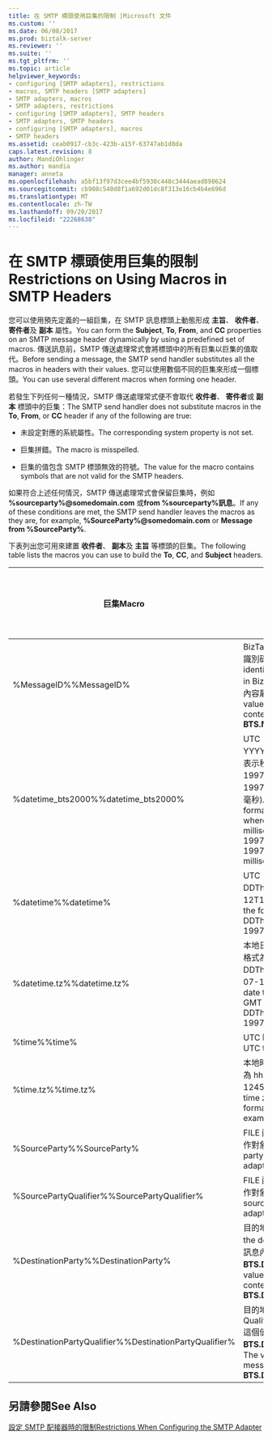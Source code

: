 ```yaml
---
title: 在 SMTP 標頭使用巨集的限制 |Microsoft 文件
ms.custom: ''
ms.date: 06/08/2017
ms.prod: biztalk-server
ms.reviewer: ''
ms.suite: ''
ms.tgt_pltfrm: ''
ms.topic: article
helpviewer_keywords:
- configuring [SMTP adapters], restrictions
- macros, SMTP headers [SMTP adapters]
- SMTP adapters, macros
- SMTP adapters, restrictions
- configuring [SMTP adapters], SMTP headers
- SMTP adapters, SMTP headers
- configuring [SMTP adapters], macros
- SMTP headers
ms.assetid: ceab0917-cb3c-423b-a15f-63747ab1d8da
caps.latest.revision: 8
author: MandiOhlinger
ms.author: mandia
manager: anneta
ms.openlocfilehash: a5bf13f97d3cee4bf5930c448c3444aead898624
ms.sourcegitcommit: cb908c540d8f1a692d01dc8f313e16cb4b4e696d
ms.translationtype: MT
ms.contentlocale: zh-TW
ms.lasthandoff: 09/20/2017
ms.locfileid: "22268638"
---
```

# <a name="restrictions-on-using-macros-in-smtp-headers"></a><span data-ttu-id="c5d33-102">在 SMTP 標頭使用巨集的限制</span><span class="sxs-lookup"><span data-stu-id="c5d33-102">Restrictions on Using Macros in SMTP Headers</span></span>
<span data-ttu-id="c5d33-103">您可以使用預先定義的一組巨集，在 SMTP 訊息標頭上動態形成 **主旨**、 **收件者**、 **寄件者**及 **副本** 屬性。</span><span class="sxs-lookup"><span data-stu-id="c5d33-103">You can form the **Subject**, **To**, **From**, and **CC** properties on an SMTP message header dynamically by using a predefined set of macros.</span></span> <span data-ttu-id="c5d33-104">傳送訊息前，SMTP 傳送處理常式會將標頭中的所有巨集以巨集的值取代。</span><span class="sxs-lookup"><span data-stu-id="c5d33-104">Before sending a message, the SMTP send handler substitutes all the macros in headers with their values.</span></span> <span data-ttu-id="c5d33-105">您可以使用數個不同的巨集來形成一個標頭。</span><span class="sxs-lookup"><span data-stu-id="c5d33-105">You can use several different macros when forming one header.</span></span>  
  
 <span data-ttu-id="c5d33-106">若發生下列任何一種情況，SMTP 傳送處理常式便不會取代 **收件者**、 **寄件者**或 **副本** 標頭中的巨集：</span><span class="sxs-lookup"><span data-stu-id="c5d33-106">The SMTP send handler does not substitute macros in the **To**, **From**, or **CC** header if any of the following are true:</span></span>  
  
-   <span data-ttu-id="c5d33-107">未設定對應的系統屬性。</span><span class="sxs-lookup"><span data-stu-id="c5d33-107">The corresponding system property is not set.</span></span>  
  
-   <span data-ttu-id="c5d33-108">巨集拼錯。</span><span class="sxs-lookup"><span data-stu-id="c5d33-108">The macro is misspelled.</span></span>  
  
-   <span data-ttu-id="c5d33-109">巨集的值包含 SMTP 標頭無效的符號。</span><span class="sxs-lookup"><span data-stu-id="c5d33-109">The value for the macro contains symbols that are not valid for the SMTP headers.</span></span>  
  
 <span data-ttu-id="c5d33-110">如果符合上述任何情況，SMTP 傳送處理常式會保留巨集時，例如 **%sourceparty%@somedomain.com** 或**from %sourceparty%訊息**。</span><span class="sxs-lookup"><span data-stu-id="c5d33-110">If any of these conditions are met, the SMTP send handler leaves the macros as they are, for example, **%SourceParty%@somedomain.com** or **Message from %SourceParty%**.</span></span>  
  
 <span data-ttu-id="c5d33-111">下表列出您可用來建置 **收件者**、 **副本**及 **主旨** 等標頭的巨集。</span><span class="sxs-lookup"><span data-stu-id="c5d33-111">The following table lists the macros you can use to build the **To**, **CC**, and **Subject** headers.</span></span>  
  
|<span data-ttu-id="c5d33-112">巨集</span><span class="sxs-lookup"><span data-stu-id="c5d33-112">Macro</span></span>|<span data-ttu-id="c5d33-113">說明</span><span class="sxs-lookup"><span data-stu-id="c5d33-113">Description</span></span>|<span data-ttu-id="c5d33-114">用於 [寄件者]</span><span class="sxs-lookup"><span data-stu-id="c5d33-114">For use with To</span></span>|<span data-ttu-id="c5d33-115">用於 [副本]</span><span class="sxs-lookup"><span data-stu-id="c5d33-115">For use with CC</span></span>|<span data-ttu-id="c5d33-116">用於 [主旨]</span><span class="sxs-lookup"><span data-stu-id="c5d33-116">For use with Subject</span></span>|  
|-----------|-----------------|---------------------|---------------------|--------------------------|  
|<span data-ttu-id="c5d33-117">%MessageID%</span><span class="sxs-lookup"><span data-stu-id="c5d33-117">%MessageID%</span></span>|<span data-ttu-id="c5d33-118">BizTalk Server 中訊息的全域唯一識別碼 (GUID)。</span><span class="sxs-lookup"><span data-stu-id="c5d33-118">Globally unique identifier (GUID) of the message in BizTalk Server.</span></span> <span data-ttu-id="c5d33-119">這個值來自訊息內容屬性 **BTS.MessageID**。</span><span class="sxs-lookup"><span data-stu-id="c5d33-119">The value comes from the message context property **BTS.MessageID**.</span></span>|<span data-ttu-id="c5d33-120">否</span><span class="sxs-lookup"><span data-stu-id="c5d33-120">No</span></span>|<span data-ttu-id="c5d33-121">否</span><span class="sxs-lookup"><span data-stu-id="c5d33-121">No</span></span>|<span data-ttu-id="c5d33-122">是</span><span class="sxs-lookup"><span data-stu-id="c5d33-122">Yes</span></span>|  
|<span data-ttu-id="c5d33-123">%datetime_bts2000%</span><span class="sxs-lookup"><span data-stu-id="c5d33-123">%datetime_bts2000%</span></span>|<span data-ttu-id="c5d33-124">UTC 日期時間的格式為 YYYYMMDDhhmmsss，其中 sss 表示秒與毫秒 (例如，199707121035234 表示 1997/07/12，10:35:23 與 400 毫秒)。</span><span class="sxs-lookup"><span data-stu-id="c5d33-124">UTC date time in the format YYYYMMDDhhmmsss, where sss means seconds and milliseconds (for example, 199707121035234 means 1997/07/12, 10:35:23 and 400 milliseconds).</span></span>|<span data-ttu-id="c5d33-125">否</span><span class="sxs-lookup"><span data-stu-id="c5d33-125">No</span></span>|<span data-ttu-id="c5d33-126">否</span><span class="sxs-lookup"><span data-stu-id="c5d33-126">No</span></span>|<span data-ttu-id="c5d33-127">是</span><span class="sxs-lookup"><span data-stu-id="c5d33-127">Yes</span></span>|  
|<span data-ttu-id="c5d33-128">%datetime%</span><span class="sxs-lookup"><span data-stu-id="c5d33-128">%datetime%</span></span>|<span data-ttu-id="c5d33-129">UTC 日期時間格式為 YYYY-MM-DDThhmmss (例如，1997-07-12T103508)。</span><span class="sxs-lookup"><span data-stu-id="c5d33-129">UTC date time in the format YYYY-MM-DDThhmmss (for example, 1997-07-12T103508).</span></span>|<span data-ttu-id="c5d33-130">否</span><span class="sxs-lookup"><span data-stu-id="c5d33-130">No</span></span>|<span data-ttu-id="c5d33-131">否</span><span class="sxs-lookup"><span data-stu-id="c5d33-131">No</span></span>|<span data-ttu-id="c5d33-132">是</span><span class="sxs-lookup"><span data-stu-id="c5d33-132">Yes</span></span>|  
|<span data-ttu-id="c5d33-133">%datetime.tz%</span><span class="sxs-lookup"><span data-stu-id="c5d33-133">%datetime.tz%</span></span>|<span data-ttu-id="c5d33-134">本地日期時間加上 GMT 的時區，格式為 YYYY-MM-DDThhmmssTZD (例如，1997-07-12T103508+800)。</span><span class="sxs-lookup"><span data-stu-id="c5d33-134">Local date time plus time zone from GMT in the format YYYY-MM-DDThhmmssTZD, (for example, 1997-07-12T103508+800).</span></span>|<span data-ttu-id="c5d33-135">否</span><span class="sxs-lookup"><span data-stu-id="c5d33-135">No</span></span>|<span data-ttu-id="c5d33-136">否</span><span class="sxs-lookup"><span data-stu-id="c5d33-136">No</span></span>|<span data-ttu-id="c5d33-137">是</span><span class="sxs-lookup"><span data-stu-id="c5d33-137">Yes</span></span>|  
|<span data-ttu-id="c5d33-138">%time%</span><span class="sxs-lookup"><span data-stu-id="c5d33-138">%time%</span></span>|<span data-ttu-id="c5d33-139">UTC 時間的格式為 hhmmss。</span><span class="sxs-lookup"><span data-stu-id="c5d33-139">UTC time in the format hhmmss.</span></span>|<span data-ttu-id="c5d33-140">否</span><span class="sxs-lookup"><span data-stu-id="c5d33-140">No</span></span>|<span data-ttu-id="c5d33-141">否</span><span class="sxs-lookup"><span data-stu-id="c5d33-141">No</span></span>|<span data-ttu-id="c5d33-142">是</span><span class="sxs-lookup"><span data-stu-id="c5d33-142">Yes</span></span>|  
|<span data-ttu-id="c5d33-143">%time.tz%</span><span class="sxs-lookup"><span data-stu-id="c5d33-143">%time.tz%</span></span>|<span data-ttu-id="c5d33-144">本地時間加上 GMT 的時區，格式為 hhmmssTZD (例如，124525+530)。</span><span class="sxs-lookup"><span data-stu-id="c5d33-144">Local time plus time zone from GMT in the format hhmmssTZD (for example, 124525+530).</span></span>|<span data-ttu-id="c5d33-145">否</span><span class="sxs-lookup"><span data-stu-id="c5d33-145">No</span></span>|<span data-ttu-id="c5d33-146">否</span><span class="sxs-lookup"><span data-stu-id="c5d33-146">No</span></span>|<span data-ttu-id="c5d33-147">是</span><span class="sxs-lookup"><span data-stu-id="c5d33-147">Yes</span></span>|  
|<span data-ttu-id="c5d33-148">%SourceParty%</span><span class="sxs-lookup"><span data-stu-id="c5d33-148">%SourceParty%</span></span>|<span data-ttu-id="c5d33-149">FILE 配接器從中接收訊息的來源合作對象名稱。</span><span class="sxs-lookup"><span data-stu-id="c5d33-149">Name of the source party from which the File adapter received the message.</span></span>|<span data-ttu-id="c5d33-150">否</span><span class="sxs-lookup"><span data-stu-id="c5d33-150">No</span></span>|<span data-ttu-id="c5d33-151">否</span><span class="sxs-lookup"><span data-stu-id="c5d33-151">No</span></span>|<span data-ttu-id="c5d33-152">是</span><span class="sxs-lookup"><span data-stu-id="c5d33-152">Yes</span></span>|  
|<span data-ttu-id="c5d33-153">%SourcePartyQualifier%</span><span class="sxs-lookup"><span data-stu-id="c5d33-153">%SourcePartyQualifier%</span></span>|<span data-ttu-id="c5d33-154">FILE 配接器從中接收訊息的來源合作對象辨識符號。</span><span class="sxs-lookup"><span data-stu-id="c5d33-154">Qualifier of the source party from which the File adapter received the message.</span></span>|<span data-ttu-id="c5d33-155">否</span><span class="sxs-lookup"><span data-stu-id="c5d33-155">No</span></span>|<span data-ttu-id="c5d33-156">否</span><span class="sxs-lookup"><span data-stu-id="c5d33-156">No</span></span>|<span data-ttu-id="c5d33-157">是</span><span class="sxs-lookup"><span data-stu-id="c5d33-157">Yes</span></span>|  
|<span data-ttu-id="c5d33-158">%DestinationParty%</span><span class="sxs-lookup"><span data-stu-id="c5d33-158">%DestinationParty%</span></span>|<span data-ttu-id="c5d33-159">目的地合作對象的名稱。</span><span class="sxs-lookup"><span data-stu-id="c5d33-159">Name of the destination party.</span></span> <span data-ttu-id="c5d33-160">這個值來自訊息內容屬性 **BTS.DestinationParty**。</span><span class="sxs-lookup"><span data-stu-id="c5d33-160">The value comes from the message context property **BTS.DestinationParty**.</span></span>|<span data-ttu-id="c5d33-161">是</span><span class="sxs-lookup"><span data-stu-id="c5d33-161">Yes</span></span>|<span data-ttu-id="c5d33-162">是</span><span class="sxs-lookup"><span data-stu-id="c5d33-162">Yes</span></span>|<span data-ttu-id="c5d33-163">是</span><span class="sxs-lookup"><span data-stu-id="c5d33-163">Yes</span></span>|  
|<span data-ttu-id="c5d33-164">%DestinationPartyQualifier%</span><span class="sxs-lookup"><span data-stu-id="c5d33-164">%DestinationPartyQualifier%</span></span>|<span data-ttu-id="c5d33-165">目的地合作對象的辨識符號。</span><span class="sxs-lookup"><span data-stu-id="c5d33-165">Qualifier of the destination party.</span></span> <span data-ttu-id="c5d33-166">這個值來自訊息內容屬性 **BTS.DestinationPartyQualifier**。</span><span class="sxs-lookup"><span data-stu-id="c5d33-166">The value comes from the message context property **BTS.DestinationPartyQualifier**.</span></span>|<span data-ttu-id="c5d33-167">否</span><span class="sxs-lookup"><span data-stu-id="c5d33-167">No</span></span>|<span data-ttu-id="c5d33-168">否</span><span class="sxs-lookup"><span data-stu-id="c5d33-168">No</span></span>|<span data-ttu-id="c5d33-169">是</span><span class="sxs-lookup"><span data-stu-id="c5d33-169">Yes</span></span>|  
  
## <a name="see-also"></a><span data-ttu-id="c5d33-170">另請參閱</span><span class="sxs-lookup"><span data-stu-id="c5d33-170">See Also</span></span>  
 [<span data-ttu-id="c5d33-171">設定 SMTP 配接器時的限制</span><span class="sxs-lookup"><span data-stu-id="c5d33-171">Restrictions When Configuring the SMTP Adapter</span></span>](../core/restrictions-when-configuring-the-smtp-adapter.md)